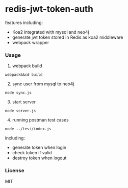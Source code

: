 redis-jwt-token-auth
===============================

features including:

+ Koa2 integrated with mysql and neo4j
+ generate jwt token stored in Redis as koa2 middleware
+ webpack wrapper


### Usage

1. webpack build

```
webpack&&cd build
```

2. sync user from mysql to neo4j

```
node sync.js
```

3. start server

```
node server.js
```

4. running postman test cases

```
node ../test/index.js
```

including:

* generate token when login
* check token if valid
* destroy token when logout

### License

MIT

